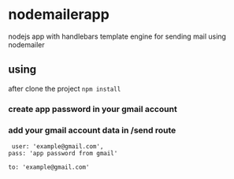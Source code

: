 # nodemailerapp
nodejs app with handlebars template engine for sending mail using nodemailer 

## using
after clone the project 
``` npm install ```

 ### create app password in your gmail account 

### add your gmail account data in /send route 

```
 user: 'example@gmail.com',
pass: 'app password from gmail' 

to: 'example@gmail.com' 
```
